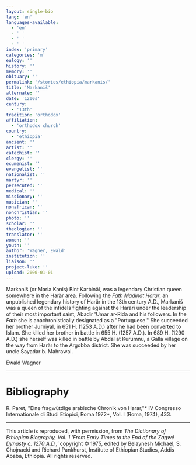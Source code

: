 ```yaml
---
layout: single-bio
lang: 'en'
languages-available:
  - 'en'
  - ' '
  - ' '
  - ' '
index: 'primary'
categories: 'm'
eulogy: ''
history: ''
memory: ''
obituary: ''
permalink: '/stories/ethiopia/markanis/'
title: 'Markaniš'
alternate: ''
date: '1200s'
century:
  - '13th'
tradition: 'orthodox'
affiliation:
  - 'orthodox church'
country:
  - 'ethiopia'
ancient: ''
artist: ''
catechist: ''
clergy: ''
ecumenist: ''
evangelist: ''
nationalist: ''
martyr: ''
persecuted: ''
medical: ''
missionary: ''
musician: ''
nonafrican: ''
nonchristian: ''
photo: ''
scholar: ''
theologian: ''
translator: ''
women: ''
youth: ''
author: 'Wagner, Ewald'
institution: ''
liaison: ''
project-luke: ''
upload: 2000-01-01
---
```



Markani&#353; (or Maria Kanis) Bint Karbin&acirc;l, was a legendary Christian queen somewhere in the Harär area. Following the *Fath Madinat Harar*, an unpublished legendary history of Harär in the 13th century A.D., Markaniš was a queen of the infidels fighting against the Haräri under the leadership of their most important saint, Abadir 'Umar ar-Rida and his followers. In the *Fath* she is anachronistically designated as a "Portuguese." She succeeded her brother Jurniyal, in 651 H. (1253 A.D.) after he had been converted to Islam. She killed her brother in battle in 655 H. (1257 A.D.). In 689 H. (1290 A.D.) she herself was killed in battle by Abdal at Kurumnu, a Galla village on the way from Harär to the Argobba district. She was succeeded by her uncle Sayadar b. Mahrawal.

Ewald Wagner

---

# Bibliography

R. Paret, "Eine fragwütdige arabische Chronik von Harar,"* IV Congresso Internationale di Studi Etiopici, Roma 1972*, Vol. I (Roma, 1974), 433.

---

This article is reproduced, with permission, from *The Dictionary of Ethiopian Biography, Vol. 1 'From Early Times to the End of the Zagwé Dynasty c. 1270 A.D.,'* copyright &copy; 1975, edited by Belaynesh Michael, S. Chojnacki and Richard Pankhurst, Institute of Ethiopian Studies, Addis Ababa, Ethiopia.  All rights reserved.